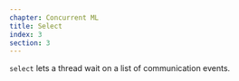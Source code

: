 ```yaml
---
chapter: Concurrent ML
title: Select
index: 3
section: 3
---
```

`select` lets a thread wait on a list of communication events. 
